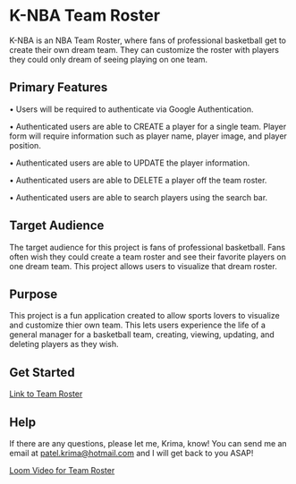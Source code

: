 
# K-NBA Team Roster

K-NBA is an NBA Team Roster, where fans of professional basketball get to create their own dream team. They can customize the roster with players they could only dream of seeing playing on one team.



## Primary Features

• Users will be required to authenticate via Google Authentication.

• Authenticated users are able to CREATE a player for a single team. Player form will require information such as player name, player image, and player position.

• Authenticated users are able to UPDATE the player information.

• Authenticated users are able to DELETE a player off the team roster.

• Authenticated users are able to search players using the search bar.


## Target Audience

The target audience for this project is fans of professional basketball. Fans often wish they could create a team roster and see their favorite players on one dream team. This project allows users to visualize that dream roster.
## Purpose

This project is a fun application created to allow sports lovers to visualize and customize thier own team. This lets users experience the life of a general manager for a basketball team, creating, viewing, updating, and deleting players as they wish.
## Get Started

[Link to Team Roster](https://kp-team-roster.netlify.app/)
## Help

If there are any questions, please let me, Krima, know! You can send me an email at patel.krima@hotmail.com and I will get back to you ASAP!


[Loom Video for Team Roster](https://www.loom.com/share/55b52ebdc0be4e99b1322c9bf55e205b)


